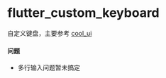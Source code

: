 # flutter_custom_keyboard

自定义键盘，主要参考 [cool_ui](https://github.com/Im-Kevin/cool_ui)

#### 问题
* 多行输入问题暂未搞定
